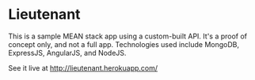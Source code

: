 # Lieutenant

This is a sample MEAN stack app using a custom-built API. It's a proof of concept only, and not a full app. Technologies used include MongoDB, ExpressJS, AngularJS, and NodeJS.

See it live at http://lieutenant.herokuapp.com/
